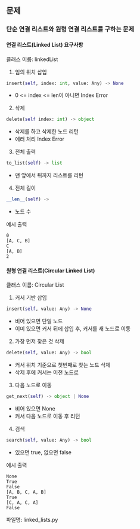 ## 문제
### 단순 연결 리스트와 원형 연결 리스트를 구하는 문제

#### 연결 리스트(Linked List) 요구사항
클래스 이름: linkedList

1. 임의 위치 삽입
```python
insert(self, index: int, value: Any) -> None
```
- 0 <= index <= len이 아니면 Index Error

2. 삭제
```python
delete(self index: int) -> object
```
- 삭제를 하고 삭제한 노드 리턴
- 에러 처리 Index Error

3. 전체 출력
```python
to_list(self) -> list
```
- 맨 앞에서 뒤까지 리스트를 리턴

4. 전체 길이
```python
__len__(self) ->
```
- 노드 수

예시 출력
```
0
[A, C, B]
C
[A, B]
2
```

#### 원형 연결 리스트(Circular Linked List)
클래스 이름: Circular List
1. 커서 기반 삽입
```python
insert(self, value: Any) -> None
```
- 비어 있으면 단일 노드
- 이미 있으면 커서 뒤에 삽입 후, 커서를 새 노드로 이동

2. 가장 먼저 찾은 것 삭제
```python
delete(self, value: Any) -> bool
```
- 커서 위치 기준으로 첫번째로 찾는 노드 삭제
- 삭제 후에 커서는 이전 노드로

3. 다음 노드로 이동
```python
get_next(self) -> object | None
```
- 비어 있으면 None
- 커서 다음 노드로 이동 후 리턴

4. 검색
```python
search(self, value: Any) -> bool
```
- 있으면 true, 없으면 false

예시 출력
```
None
True
False
[A, B, C, A, B]
True
[C, A, C, A]
False
```

파일명: linked_lists.py

